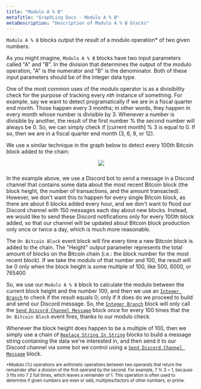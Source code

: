 ```yaml
---
title: "Modulo A % B"
metaTitle: "GraphLinq Docs - Modulo A % B"
metaDescription: "Description of Modulo A % B blocks"
---
```

`Modulo A % B` blocks output the result of a modulo operation* of two given numbers. 

As you might imagine, `Modulo A % B` blocks have two input parameters called "A" and "B". In the division that determines the output of the modulo operation, "A" is the numerator and "B" is the denominator. Both of these input parameters should be of the integer data type.

One of the most common uses of the modulo operator is as a divisibility check for the purpose of tracking every *nth* instance of something. For example, say we want to detect programatically if we are in a fiscal quarter end month. Those happen every 3 months; in other words, they happen in every month whose number is divisible by 3. Whenever a number is divisible by another, the result of the first number % the second number will always be 0. So, we can simply check if  [current month] % 3 is equal to 0. If so, then we are in a fiscal quarter end month (3, 6, 9, or 12).

We use a similar technique in the graph below to detect every 100th Bitcoin block added to the chain:

<center>
<img src="https://i.imgur.com/kEAG6jp.png"
     style="margin-bottom:10px;" />
</center>

In the example above, we use a Discord bot to send a message in a Discord channel that contains some data about the most recent Bitcoin block (the block height, the number of transactions, and the amount transacted). However, we don't want this to happen for every single Bitcoin block, as there are about 6 blocks added every hour, and we don't want to flood our Discord channel with 150 messages each day about new blocks. Instead, we would like to send these Discord notifications only for every 100th block added, so that our channel will be updated about Bitcoin block production only once or twice a day, which is much more reasonable.

The `On Bitcoin Block` event block will fire every time a new Bitcoin block is added to the chain. The "Height" output parameter represents the total amount of blocks on the Bitcoin chain (i.e.: the block number for the most recent block). If we take the modulo of that number and 100, the result will be 0 only when the block height is some multiple of 100, like 500, 6000, or 765400

So, we use our `Modulo A % B` block to calculate the modulo between the current block height and the number 100, and then we use an <a href="/blockTypes/14-baseCondition/3-integerBranch"> `Integer Branch`</a> to check if the result equals 0; only if it does do we proceed to build and send our Discord message. So, the <a href="/blockTypes/14-baseCondition/3-integerBranch"> `Integer Branch`</a> block will only call the <a href="/blockTypes/39-discord/12-sendDiscordChannelMessage"> `Send Discord Channel Message`</a> block once for every 100 times that the `On Bitcoin Block` event fires, thanks to our modulo check.

Whenever the block height does happen to be a multiple of 100, then we simply use a chain of <a href="/blockTypes/6-string/3-replaceStringInString"> `Replace String In String`</a> blocks to build a message string containing the data we're interested in, and then send it to our Discord channel via some bot we control using a <a href="/blockTypes/39-discord/12-sendDiscordChannelMessage"> `Send Discord Channel Message`</a> block.

<span style="font-size:.8em;">*Modulo (%) operations are arithmetic operations between two operands that return the remainder after a division of the first operand by the second. For example, 7 % 3 = 1, because 3 fits into 7 2 full times, which leaves a remainder of 1. This operation is often used to determine if given numbers are even or odd, multiples/factors of other numbers, or prime.</span>
